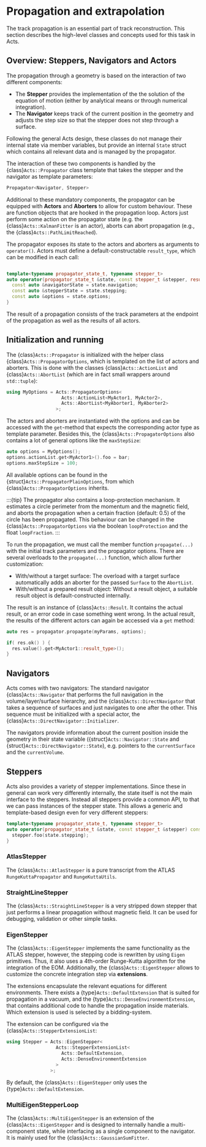 # Propagation and extrapolation

The track propagation is an essential part of track reconstruction. This section describes the high-level classes and concepts used for this task in Acts.

## Overview: Steppers, Navigators and Actors

The propagation through a geometry is based on the interaction of two different components:

* The **Stepper** provides the implementation of the the solution of the equation of motion (either by analytical means or through numerical integration).
* The **Navigator** keeps track of the current position in the geometry and adjusts the step size so that the stepper does not step through a surface.

Following the general Acts design, these classes do not manage their internal state via member variables, but provide an internal `State` struct which contains all relevant data and is managed by the propagator.

The interaction of these two components is handled by the {class}`Acts::Propagator` class template that takes the stepper and the navigator as template parameters:

```c++
Propagator<Navigator, Stepper>
```

Additional to these mandatory components, the propagator can be equipped with **Actors** and **Aborters** to allow for custom behaviour. These are function objects that are hooked in the propagation loop. Actors just perform some action on the propagator state (e.g. the {class}`Acts::KalmanFitter` is an actor), aborts can abort propagation (e.g., the {class}`Acts::PathLimitReached`).

The propagator exposes its state to the actors and aborters as arguments to `operator()`. Actors must define a default-constructable `result_type`, which can be modified in each call:

```c++

template<typename propagator_state_t, typename stepper_t>
auto operator(propagator_state_t &state, const stepper_t &stepper, result_type &result) const {
  const auto &navigatorState = state.navigation;
  const auto &stepperState = state.stepping;
  const auto &options = state.options;
}
```

The result of a propagation consists of the track parameters at the endpoint of the propagation as well as the results of all actors.

## Initialization and running

The {class}`Acts::Propagator` is initialized with the helper class {class}`Acts::PropagatorOptions`, which is templated on the list of actors and aborters. This is done with the classes {class}`Acts::ActionList` and {class}`Acts::AbortList` (which are in fact small wrappers around `std::tuple`):

```c++
using MyOptions = Acts::PropagatorOptions<
                    Acts::ActionList<MyActor1, MyActor2>,
                    Acts::AbortList<MyAborter1, MyAborter2>
                  >;
```

The actors and aborters are instantiated with the options and can be accessed with the `get`-method that expects the corresponding actor type as template parameter. Besides this, the {class}`Acts::PropagatorOptions` also contains a lot of general options like the `maxStepSize`:

```c++
auto options = MyOptions();
options.actionList.get<MyActor1>().foo = bar;
options.maxStepSize = 100;
```

All available options can be found in the {struct}`Acts::PropagatorPlainOptions`, from which {class}`Acts::PropagatorOptions` inherits.

:::{tip}
The propagator also contains a loop-protection mechanism. It estimates a circle perimeter from the momentum and the magnetic field, and aborts the propagation when a certain fraction (default: 0.5) of the circle has been propagated. This behaviour can be changed in the {class}`Acts::PropagatorOptions` via the boolean `loopProtection` and the float `loopFraction`.
:::

To run the propagation, we must call the member function `propagate(...)` with the initial track parameters and the propagator options. There are several overloads to the `propagate(...)` function, which allow further customization:
* With/without a target surface: The overload with a target surface automatically adds an aborter for the passed `Surface` to the `AbortList`.
* With/without a prepared result object: Without a result object, a suitable result object is default-constructed internally.

The result is an instance of {class}`Acts::Result`. It contains the actual result, or an error code in case something went wrong. In the actual result, the results of the different actors can again be accessed via a `get` method:

```c++
auto res = propagator.propagate(myParams, options);

if( res.ok() ) {
  res.value().get<MyActor1::result_type>();
}
```

## Navigators

Acts comes with two navigators: The standard navigator {class}`Acts::Navigator` that performs the full navigation in the volume/layer/surface hierarchy, and the {class}`Acts::DirectNavigator` that takes a sequence of surfaces and just navigates to one after the other. This sequence must be initialized with a special actor, the {class}`Acts::DirectNavigator::Initializer`.

The navigators provide information about the current position inside the geometry in their state variable ({struct}`Acts::Navigator::State` and {struct}`Acts::DirectNavigator::State`), e.g. pointers to the `currentSurface` and the `currentVolume`.

## Steppers

Acts also provides a variety of stepper implementations. Since these in general can work very differently internally, the state itself is not the main interface to the steppers. Instead all steppers provide a common API, to that we can pass instances of the stepper state. This allows a generic and template-based design even for very different steppers:

```c++
template<typename propagator_state_t, typename stepper_t>
auto operator(propagator_state_t &state, const stepper_t &stepper) const {
  stepper.foo(state.stepping);
}
```

### AtlasStepper

The {class}`Acts::AtlasStepper` is a pure transcript from the ATLAS `RungeKuttaPropagator` and `RungeKuttaUtils`.

### StraightLineStepper

The {class}`Acts::StraightLineStepper` is a very stripped down stepper that just performs a linear propagation without magnetic field. It can be used for debugging, validation or other simple tasks.

### EigenStepper

The {class}`Acts::EigenStepper` implements the same functionality as the ATLAS stepper, however, the stepping code is rewritten by using `Eigen` primitives. Thus, it also uses a 4th-order Runge-Kutta algorithm for the integration of the EOM. Additionally, the {class}`Acts::EigenStepper` allows to customize the concrete integration step via **extensions**.

The extensions encapsulate the relevant equations for different environments. There exists a {type}`Acts::DefaultExtension` that is suited for propagation in a vacuum, and the {type}`Acts::DenseEnvironmentExtension`, that contains additional code to handle the propagation inside materials. Which extension is used is selected by a bidding-system.

The extension can be configured via the {class}`Acts::StepperExtensionList`:

```c++
using Stepper = Acts::EigenStepper<
                  Acts::StepperExtensionList<
                    Acts::DefaultExtension,
                    Acts::DenseEnvironmentExtension
                  >
                >;
```

By default, the {class}`Acts::EigenStepper` only uses the {type}`Acts::DefaultExtension`.

### MultiEigenStepperLoop

The {class}`Acts::MultiEigenStepper` is an extension of the {class}`Acts::EigenStepper` and is designed to internally handle a multi-component state, while interfacing as a single component to the navigator. It is mainly used for the {class}`Acts::GaussianSumFitter`.
